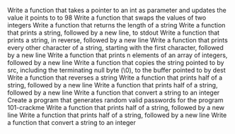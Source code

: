 
Write a function that takes a pointer to an int as parameter and updates the value it points to to 98
Write a function that swaps the values of two integers
Write a function that returns the length of a string
Write a function that prints a string, followed by a new line, to stdout
Write a function that prints a string, in reverse, followed by a new line
Write a function that prints every other character of a string, starting with the first character, followed by a new line
Write a function that prints n elements of an array of integers, followed by a new line
Write a function that copies the string pointed to by src, including the terminating null byte (\0), to the buffer pointed to by dest
Write a function that reverses a string
Write a function that prints half of a string, followed by a new line
Write a function that prints half of a string, followed by a new line
Write a function that convert a string to an integer
Create a program that generates random valid passwords for the program 101-crackme
Write a function that prints half of a string, followed by a new line
Write a function that prints half of a string, followed by a new line
Write a function that convert a string to an integer
